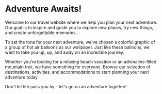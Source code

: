 <!--
Write me markdown content of website with wallpaper:

"A colorful graphic of a group of hot air balloons for a travel or adventure website"

The header of the page should not be copy of the text but rather a real content of the website which is using this wallpaper.
-->

<!--font:Poppins-->

# Adventure Awaits!

Welcome to our travel website where we help you plan your next adventure. Our goal is to inspire and guide you to explore new places, try new things, and create unforgettable memories.

To set the tone for your next adventure, we've chosen a colorful graphic of a group of hot air balloons as our wallpaper. Just like these balloons, we want to take you up, up, and away on an incredible journey.

Whether you're looking for a relaxing beach vacation or an adrenaline-filled mountain trek, we have something for everyone. Browse our selection of destinations, activities, and accommodations to start planning your next adventure today.

Don't let life pass you by - let's go on an adventure together!
